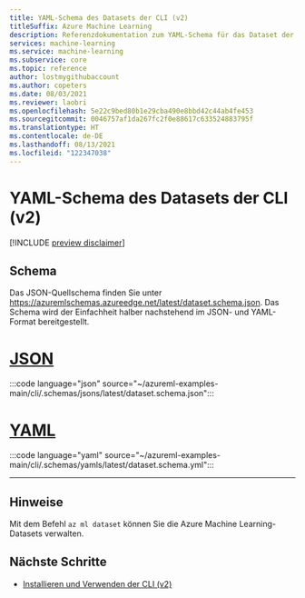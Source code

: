 ```yaml
---
title: YAML-Schema des Datasets der CLI (v2)
titleSuffix: Azure Machine Learning
description: Referenzdokumentation zum YAML-Schema für das Dataset der CLI (v2).
services: machine-learning
ms.service: machine-learning
ms.subservice: core
ms.topic: reference
author: lostmygithubaccount
ms.author: copeters
ms.date: 08/03/2021
ms.reviewer: laobri
ms.openlocfilehash: 5e22c9bed80b1e29cba490e8bbd42c44ab4fe453
ms.sourcegitcommit: 0046757af1da267fc2f0e88617c633524883795f
ms.translationtype: HT
ms.contentlocale: de-DE
ms.lasthandoff: 08/13/2021
ms.locfileid: "122347038"
---
```

# <a name="cli-v2-dataset-yaml-schema"></a>YAML-Schema des Datasets der CLI (v2)

[!INCLUDE [preview disclaimer](../../includes/machine-learning-preview-generic-disclaimer.md)]

## <a name="schema"></a>Schema

Das JSON-Quellschema finden Sie unter https://azuremlschemas.azureedge.net/latest/dataset.schema.json. Das Schema wird der Einfachheit halber nachstehend im JSON- und YAML-Format bereitgestellt.

# <a name="json"></a>[JSON](#tab/json)

:::code language="json" source="~/azureml-examples-main/cli/.schemas/jsons/latest/dataset.schema.json":::

# <a name="yaml"></a>[YAML](#tab/yaml)

:::code language="yaml" source="~/azureml-examples-main/cli/.schemas/yamls/latest/dataset.schema.yml":::

---

## <a name="remarks"></a>Hinweise

Mit dem Befehl `az ml dataset` können Sie die Azure Machine Learning-Datasets verwalten.

## <a name="next-steps"></a>Nächste Schritte

- [Installieren und Verwenden der CLI (v2)](how-to-configure-cli.md)
